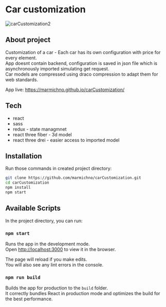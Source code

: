 # Car customization

![carCustomization2](https://user-images.githubusercontent.com/72525469/124497707-8e3e4300-ddbb-11eb-932e-71a52b24b577.gif)

## About project

Customization of a car - Each car has its own configuration with price for every element.<br>
App doesnt contain backend, configuration is saved in json file which is asynchronously imported simulating get request.<br>
Car models are compressed using draco compression to adapt them for web standards.

App live: https://marmichno.github.io/carCustomization/

## Tech

- react
- sass
- redux - state managmnet
- react three fiber - 3d model
- react three drei -  easier access to imported model


## Installation

Run those commands in created project directory:
```sh
git clone https://github.com/marmichno/carCustomization.git
cd carCustomization
npm install
npm start
```

## Available Scripts

In the project directory, you can run:

### `npm start`

Runs the app in the development mode.\
Open [http://localhost:3000](http://localhost:3000) to view it in the browser.

The page will reload if you make edits.\
You will also see any lint errors in the console.

### `npm run build`

Builds the app for production to the `build` folder.\
It correctly bundles React in production mode and optimizes the build for the best performance.
